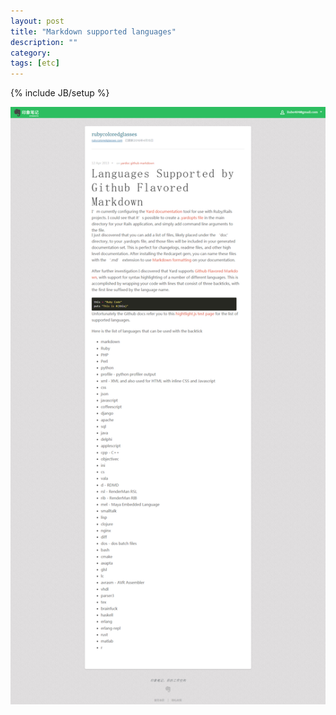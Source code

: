 ```yaml
---
layout: post
title: "Markdown supported languages"
description: ""
category: 
tags: [etc]
---
```

{% include JB/setup %}

<img src="/img/md-support-languages.png"/>
